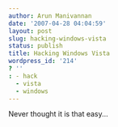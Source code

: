 ```yaml
---
author: Arun Manivannan
date: '2007-04-28 04:04:59'
layout: post
slug: hacking-windows-vista
status: publish
title: Hacking Windows Vista
wordpress_id: '214'
? ''
: - hack
  - vista
  - windows
---
```


Never thought it is that easy...

